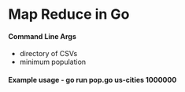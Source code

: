 # Map Reduce in Go
 #### Command Line Args
* directory of CSVs
* minimum population

#### Example usage - go run pop.go us-cities 1000000
